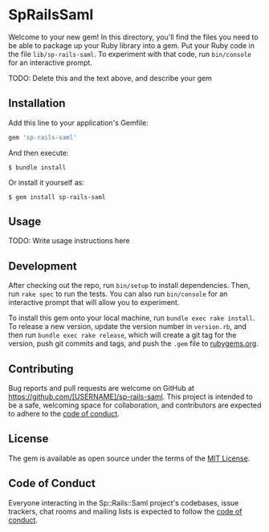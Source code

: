 # SpRailsSaml

Welcome to your new gem! In this directory, you'll find the files you need to be able to package up your Ruby library into a gem. Put your Ruby code in the file `lib/sp-rails-saml`. To experiment with that code, run `bin/console` for an interactive prompt.

TODO: Delete this and the text above, and describe your gem

## Installation

Add this line to your application's Gemfile:

```ruby
gem 'sp-rails-saml'
```

And then execute:

    $ bundle install

Or install it yourself as:

    $ gem install sp-rails-saml

## Usage

TODO: Write usage instructions here

## Development

After checking out the repo, run `bin/setup` to install dependencies. Then, run `rake spec` to run the tests. You can also run `bin/console` for an interactive prompt that will allow you to experiment.

To install this gem onto your local machine, run `bundle exec rake install`. To release a new version, update the version number in `version.rb`, and then run `bundle exec rake release`, which will create a git tag for the version, push git commits and tags, and push the `.gem` file to [rubygems.org](https://rubygems.org).

## Contributing

Bug reports and pull requests are welcome on GitHub at https://github.com/[USERNAME]/sp-rails-saml. This project is intended to be a safe, welcoming space for collaboration, and contributors are expected to adhere to the [code of conduct](https://github.com/[USERNAME]/sp-rails-saml/blob/master/CODE_OF_CONDUCT.md).


## License

The gem is available as open source under the terms of the [MIT License](https://opensource.org/licenses/MIT).

## Code of Conduct

Everyone interacting in the Sp::Rails::Saml project's codebases, issue trackers, chat rooms and mailing lists is expected to follow the [code of conduct](https://github.com/[USERNAME]/sp-rails-saml/blob/master/CODE_OF_CONDUCT.md).


